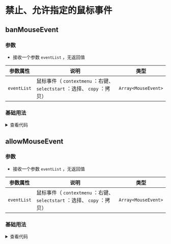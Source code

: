 <script setup>
import banMouseEvent from './banMouseEvent.vue'
import allowMouseEvent from './allowMouseEvent.vue'
</script>

# 禁止、允许指定的鼠标事件

<ClientOnly>
  <description-popover :num="2" />
</ClientOnly>

## banMouseEvent

<ClientOnly>
  <description :isShowIcon="false" description="禁止指定的鼠标事件" /> 
</ClientOnly>

### 参数

- 接收一个参数 `eventList` ，无返回值

| **参数属性** | **说明**                                                                 | **类型**            |
| ------------ | ------------------------------------------------------------------------ | ------------------- |
| `eventList`  | 鼠标事件（ `contextmenu` ：右键、 `selectstart` ：选择、 `copy` ：拷贝） | `Array<MouseEvent>` |

### 基础用法

<ClientOnly>
  <banMouseEvent />
</ClientOnly>
<details>

<summary>查看代码</summary>

<<< @/utils/banMouseEvent/banMouseEvent.vue

</details>

## allowMouseEvent

<ClientOnly>
  <description :isShowIcon="false" description="允许指定的鼠标事件" /> 
</ClientOnly>

### 参数

- 接收一个参数 `eventList` ，无返回值

| **参数属性** | **说明**                                                                 | **类型**            |
| ------------ | ------------------------------------------------------------------------ | ------------------- |
| `eventList`  | 鼠标事件（ `contextmenu` ：右键、 `selectstart` ：选择、 `copy` ：拷贝） | `Array<MouseEvent>` |

### 基础用法

<ClientOnly>
  <allowMouseEvent />
</ClientOnly>
<details>

<summary>查看代码</summary>

<<< @/utils/banMouseEvent/allowMouseEvent.vue

</details>
